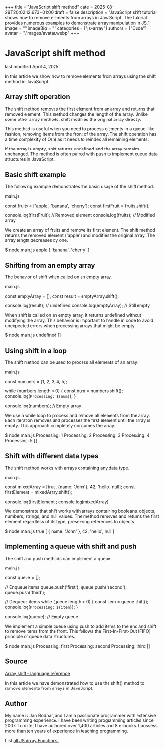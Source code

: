 +++
title = "JavaScript shift method"
date = 2025-08-29T20:02:12.673+01:00
draft = false
description = "JavaScript shift tutorial shows how to remove elements from arrays in JavaScript. The tutorial provides numerous examples to demonstrate array manipulation in JS."
image = ""
imageBig = ""
categories = ["js-array"]
authors = ["Cude"]
avatar = "/images/avatar.webp"
+++

# JavaScript shift method

last modified April 4, 2025

 

In this article we show how to remove elements from arrays using the shift method
in JavaScript.

## Array shift operation

The shift method removes the first element from an array and returns
that removed element. This method changes the length of the array. Unlike some
other array methods, shift modifies the original array directly.

This method is useful when you need to process elements in a queue-like fashion,
removing items from the front of the array. The shift operation
has a time complexity of O(n) as it needs to reindex all remaining elements.

If the array is empty, shift returns undefined and
the array remains unchanged. The method is often paired with push
to implement queue data structures in JavaScript.

## Basic shift example

The following example demonstrates the basic usage of the shift
method.

main.js
  

const fruits = ['apple', 'banana', 'cherry'];
const firstFruit = fruits.shift();

console.log(firstFruit);  // Removed element
console.log(fruits);      // Modified array

We create an array of fruits and remove its first element. The shift
method returns the removed element ('apple') and modifies the original array.
The array length decreases by one.

$ node main.js
apple
[ 'banana', 'cherry' ]

## Shifting from an empty array

The behavior of shift when called on an empty array.

main.js
  

const emptyArray = [];
const result = emptyArray.shift();

console.log(result);       // undefined
console.log(emptyArray);   // Still empty

When shift is called on an empty array, it returns undefined
without modifying the array. This behavior is important to handle in code to
avoid unexpected errors when processing arrays that might be empty.

$ node main.js
undefined
[]

## Using shift in a loop

The shift method can be used to process all elements of an array.

main.js
  

const numbers = [1, 2, 3, 4, 5];

while (numbers.length &gt; 0) {
    const num = numbers.shift();
    console.log(`Processing: ${num}`);
}

console.log(numbers);  // Empty array

We use a while loop to process and remove all elements from the array. Each
iteration removes and processes the first element until the array is empty.
This approach completely consumes the array.

$ node main.js
Processing: 1
Processing: 2
Processing: 3
Processing: 4
Processing: 5
[]

## Shift with different data types

The shift method works with arrays containing any data type.

main.js
  

const mixedArray = [true, {name: 'John'}, 42, 'hello', null];
const firstElement = mixedArray.shift();

console.log(firstElement);
console.log(mixedArray);

We demonstrate that shift works with arrays containing booleans,
objects, numbers, strings, and null values. The method removes and returns
the first element regardless of its type, preserving references to objects.

$ node main.js
true
[ { name: 'John' }, 42, 'hello', null ]

## Implementing a queue with shift and push

The shift and push methods can implement a queue.

main.js
  

const queue = [];

// Enqueue items
queue.push('first');
queue.push('second');
queue.push('third');

// Dequeue items
while (queue.length &gt; 0) {
    const item = queue.shift();
    console.log(`Processing: ${item}`);
}

console.log(queue);  // Empty queue

We implement a simple queue using push to add items to the end
and shift to remove items from the front. This follows the
First-In-First-Out (FIFO) principle of queue data structures.

$ node main.js
Processing: first
Processing: second
Processing: third
[]

## Source

[Array shift - language reference](https://developer.mozilla.org/en-US/docs/Web/JavaScript/Reference/Global_Objects/Array/shift)

In this article we have demonstrated how to use the shift() method to remove
elements from arrays in JavaScript.

## Author

My name is Jan Bodnar, and I am a passionate programmer with extensive
programming experience. I have been writing programming articles since 2007.
To date, I have authored over 1,400 articles and 8 e-books. I possess more
than ten years of experience in teaching programming.

List [all JS Array Functions.](/javascript/#js-array)